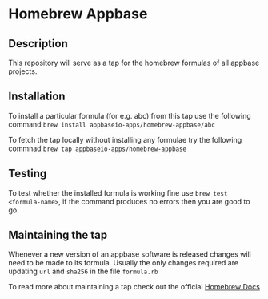 # Homebrew Appbase

## Description

This repository will serve as a tap for the homebrew formulas of all appbase projects.

## Installation

To install a particular formula (for e.g. abc) from this tap use the following command
`brew install appbaseio-apps/homebrew-appbase/abc`

To fetch the tap locally without installing any formulae try the following commnad `brew tap appbaseio-apps/homebrew-appbase`

## Testing

To test whether the installed formula is working fine use `brew test <formula-name>`, if the command produces no errors then you are good to go.

## Maintaining the tap

Whenever a new version of an appbase software is released changes will need to be made to its formula. Usually the only changes required are updating `url` and `sha256` in the file `formula.rb`

To read more about maintaining a tap check out the official [Homebrew Docs](https://docs.brew.sh/How-to-Create-and-Maintain-a-Tap)